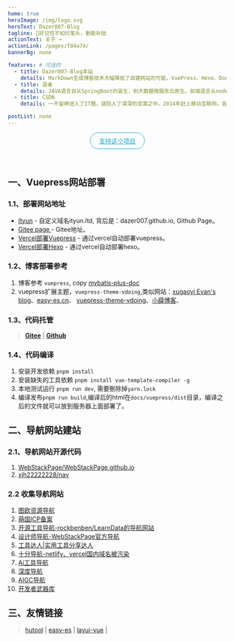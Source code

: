 ```yaml
---
home: true
heroImage: /img/logo.svg
heroText: Dazer007-Blog
tagline: 🚀好记性不如烂笔头，勤能补拙
actionText: 关于 →
actionLink: /pages/f84a74/
bannerBg: none

features: # 可选的
  - title: Dazer007-Blog本站
    details: MarkDown生成博客技术大幅降低了自建网站的可能，VuePress、Hexo、Docsify.js都是快速高效的博客框架，本站使用VuePress
  - title: 语雀
    details: JAVA语言自从SpringBoot的诞生，到大数据微服务云原生。前端语言从nodejs的诞生，前端职位都成了大前端工程师，开发Server、桌面端、传统网页都成为可能。飞速的技术发展，不进行笔记梳理，不常用的技术很快遗忘。(相关笔记查看语雀)
  - title: CSDN
    details: 一不留神进入了IT圈，就陷入了深深的泥潭之中。2014年赶上移动互联网，各种移动APP满天飞，Android、IOS开发技术成了香饽饽；后ReactNative、Flutter跨平台框架企图代替原生手机端开发；小程序平台的诞生促使uni-app、taro的跨小程序、跨桌面端框架的诞生，让前端框架有了新的可能。（相关博客查看CSDN）

postList: none
---
```


<p align="center">
  <a class="become-sponsor" href="/pages/4fedc2">支持这个项目</a>
</p>

<style>
  .become-sponsor{
    padding: 8px 20px;
    display: inline-block;
    color: #11a8cd;
    border-radius: 30px;
    box-sizing: border-box;
    border: 1px solid #11a8cd;
  }
</style>

<br/>

## 一、Vuepress网站部署

### 1.1、部署网站地址
- [Ityun](http://ityun.ltd/) - 自定义域名ityun.ltd, 背后是：dazer007.github.io, Github Page。
- [Gitee page ](dazer007.gitee.io) - Gitee地址。
- [Vercel部署Vuepress](https://vuepress.ityun.ltd/) - 通过vercel自动部署vuepress。
- [Vercel部署Hexo](https://vercel.ityun.ltd/) - 通过vercel自动部署hexo。

### 1.2、博客部署参考

1. 博客参考 `vuepress`, copy [mybatis-plus-doc](https://github.com/dazer007/dazer007.github.io-doc)
2. vuepress扩展主题，`vuepress-theme-vdoing`,类似网站：[xugaoyi Evan's blog](https://xugaoyi.com/)、[easy-es.cn](https://www.easy-es.cn/)、
   [vuepress-theme-vdoing](https://doc.xugaoyi.com/)、[小薛博客](https://blog.xueqimiao.com/)、


### 1.3、代码托管

> **[Gitee](https://gitee.com/dazer007/dazer007)** | **[Github](https://github.com/dazer007/dazer007.github.io)**

### 1.4、代码编译

1. 安装开发依赖 `pnpm install`
2. 安装缺失的工具依赖 `pnpm install vue-template-compiler -g`
3. 本地测试运行 `pnpm run dev`, 需要刪除掉`yarn.lock`
4. 编译发布`pnpm run build`,编译后的html在`docs/vuepress/dist`目录，编译之后的文件就可以放到服务器上面部署了。

## 二、导航网站建站

### 2.1、导航网站开源代码

1. [WebStackPage/WebStackPage.github.io](https://github.com/WebStackPage/WebStackPage.github.io)
2. [xjh22222228/nav](https://github.com/xjh22222228/nav)

### 2.2 收集导航网站

1. [图欧资源导航](https://tuostudy.com/)
2. [萌国ICP备案](https://icp.gov.moe/aboutus.php)
3. [开源工具导航-rockbenben/LearnData的导航网站](https://nav.newzone.top/)
4. [设计师导航-WebStackPage官方导航](http://webstack.cc/) 
5. [工具达人|实用工具分享达人](https://toolsdar.com/) 
6. [十分导航-netlify、vercel国内域名被污染](https://10fen.netlify.app/)
7. [Ai工具导航](https://ai-bot.cn/)
8. [深度导航](https://www.deepdh.com/)
9. [AIGC导航](https://www.aigc.cn/)
10. [开发者武器库](https://devtool.tech/)

## 三、友情链接
>  [hutool](https://gitee.com/dromara/hutool) | [easy-es](https://easy-es.cn/) | 
>  [layui-vue](http://www.layui-vue.com/) |

